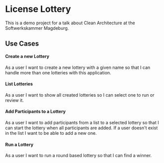 # License Lottery

This is a demo project for a talk about Clean Architecture
at the Softwerkskammer Magdeburg.


## Use Cases

#### Create a new Lottery
As a user I want to create a new lottery with a given name
so that I can handle more than one lotteries with this application.

#### List Lotteries
As a user I want to show all created lotteries
so I can select one to run or review it.

#### Add Participants to a Lottery
As a user I want to add participants from a list to a selected lottery
so that I can start the lottery when all participants are added.
If a user doesn't exist in the list I want to be able to add a new one.

#### Run a Lottery
As a user I want to run a round based lottery
so that I can find a winner.
